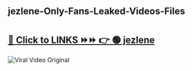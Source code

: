 
 ## jezlene-Only-Fans-Leaked-Videos-Files

# <h2><a href="https://mediaupload.pro?jezlene">🔗 Click to LINKS ⏩⏩ 👉 🟢 jezlene </a></h2>

<a href="https://mediaupload.pro?jezlene" rel="nofollow" data-target="animated-image.originalLink"><img src="https://i.ibb.co.com/xMMVF88/686577567.gif" alt="Viral Video Original" style="max-width: 100%; display: inline-block;" data-target="animated-image.originalImage"></a>